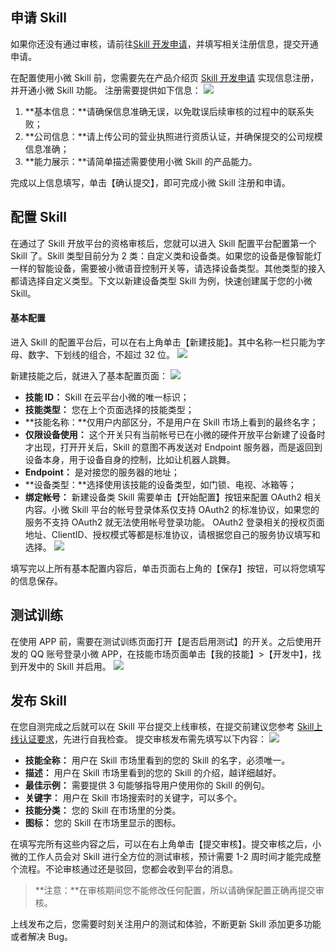 ## 申请 Skill
如果你还没有通过审核，请前往[Skill 开发申请](http://xiaowei.qcloud.com/skill.html)，并填写相关注册信息，提交开通申请。

在配置使用小微 Skill 前，您需要先在产品介绍页 [Skill 开发申请](http://xiaowei.qcloud.com/skill.html) 实现信息注册，并开通小微 Skill 功能。 注册需要提供如下信息：
![](http://imgcache.tcecqpoc.fsphere.cn/image/mc.qcloudimg.com/static/img/219d9e375482004213e652ba77ef2545/image.png)

1. **基本信息：**请确保信息准确无误，以免耽误后续审核的过程中的联系失败；
2. **公司信息：**请上传公司的营业执照进行资质认证，并确保提交的公司规模信息准确；
3. **能力展示：**请简单描述需要使用小微 Skill 的产品能力。

完成以上信息填写，单击【确认提交】，即可完成小微 Skill 注册和申请。
## 配置 Skill
在通过了 Skill 开放平台的资格审核后，您就可以进入 Skill 配置平台配置第一个 Skill 了。Skill 类型目前分为 2 类：自定义类和设备类。如果您的设备是像智能灯一样的智能设备，需要被小微语音控制开关等，请选择设备类型。其他类型的接入都请选择自定义类型。下文以新建设备类型 Skill 为例，快速创建属于您的小微 Skill。

#### 基本配置
进入 Skill 的配置平台后，可以在右上角单击【新建技能】。其中名称一栏只能为字母、数字、下划线的组合，不超过 32 位。
![](http://imgcache.tcecqpoc.fsphere.cn/image/mc.qcloudimg.com/static/img/2de2745272942ac3eff1866fbc32d9e3/image.jpg)

新建技能之后，就进入了基本配置页面：
![](http://imgcache.tcecqpoc.fsphere.cn/image/mc.qcloudimg.com/static/img/6017366d7278e6fe31c854c38e4dd65e/image.png)
- **技能 ID：** Skill 在云平台小微的唯一标识；
- **技能类型：** 您在上个页面选择的技能类型；
- **技能名称：**仅用户内部区分，不是用户在 Skill 市场上看到的最终名字；
- **仅限设备使用：** 这个开关只有当前帐号已在小微的硬件开放平台新建了设备时才出现，打开开关后，Skill 的意图不再发送对 Endpoint 服务器，而是返回到设备本身，用于设备自身的控制，比如让机器人跳舞。
- **Endpoint：** 是对接您的服务器的地址；
- **设备类型：**选择使用该技能的设备类型，如门锁、电视、冰箱等；
- **绑定帐号：** 新建设备类 Skill 需要单击【开始配置】按钮来配置 OAuth2 相关内容。小微 Skill 平台的帐号登录体系仅支持 OAuth2 的标准协议，如果您的服务不支持 OAuth2 就无法使用帐号登录功能。
OAuth2 登录相关的授权页面地址、ClientID、授权模式等都是标准协议，请根据您自己的服务协议填写和选择。
![](http://imgcache.tcecqpoc.fsphere.cn/image/mc.qcloudimg.com/static/img/64f2d6443da22f00b9a9b67f43962d0f/image.png)

填写完以上所有基本配置内容后，单击页面右上角的【保存】按钮，可以将您填写的信息保存。

## 测试训练
在使用 APP 前，需要在测试训练页面打开【是否启用测试】的开关。之后使用开发的 QQ 账号登录小微 APP，在技能市场页面单击【我的技能】>【开发中】，找到开发中的 Skill 并启用。
![](http://imgcache.tcecqpoc.fsphere.cn/image/mc.qcloudimg.com/static/img/3b17697c6027e04652b878bb7ea802e3/image.png)

## 发布 Skill
在您自测完成之后就可以在 Skill 平台提交上线审核，在提交前建议您参考 [Skill上线认证要求](#)，先进行自我检查。
提交审核发布需先填写以下内容：
![](http://imgcache.tcecqpoc.fsphere.cn/image/mc.qcloudimg.com/static/img/98ef4cfc1c2aa60035e97f84cfdb103e/image.png)
- **技能全称：** 用户在 Skill 市场里看到的您的 Skill 的名字，必须唯一。
- **描述：** 用户在 Skill 市场里看到的您的 Skill 的介绍，越详细越好。
- **最佳示例：** 需要提供 3 句能够指导用户使用你的 Skill 的例句。
- **关键字：** 用户在 Skill 市场搜索时的关键字，可以多个。
- **技能分类：** 您的 Skill 在市场里的分类。
- **图标：** 您的 Skill 在市场里显示的图标。

在填写完所有这些内容之后，可以在右上角单击【提交审核】。提交审核之后，小微的工作人员会对 Skill 进行全方位的测试审核，预计需要 1-2 周时间才能完成整个流程。不论审核通过还是驳回，您都会收到平台的消息。
>**注意：**在审核期间您不能修改任何配置，所以请确保配置正确再提交审核。

上线发布之后，您需要时刻关注用户的测试和体验，不断更新 Skill 添加更多功能或者解决 Bug。
